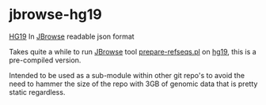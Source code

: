 jbrowse-hg19
============

[HG19](http://hgdownload-test.cse.ucsc.edu/goldenPath/hg19/bigZips/) In [JBrowse](https://github.com/GMOD/jbrowse) readable json format

Takes quite a while to run [JBrowse](https://github.com/GMOD/jbrowse) tool [prepare-refseqs.pl](https://github.com/GMOD/jbrowse/blob/master/bin/prepare-refseqs.pl) on [hg19](http://hgdownload-test.cse.ucsc.edu/goldenPath/hg19/bigZips/), this is a pre-compiled version.

Intended to be used as a sub-module within other git repo's to avoid the need to hammer the size of the repo with 3GB of genomic data that is pretty static regardless.
